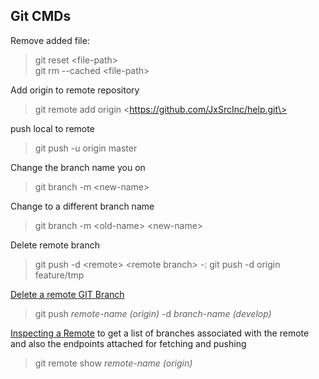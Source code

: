 
## Git CMDs
Remove added file:
>git reset \<file-path\>  
>git rm --cached \<file-path\>

Add origin to remote repository
>git remote add origin \<https://github.com/JxSrcInc/help.git\>

push local to remote
>git push -u origin master


Change the branch name you on
>git branch -m \<new-name\>

Change to a different branch name
>git branch -m \<old-name\> \<new-name\>

Delete remote branch
>git push -d \<remote\> \<remote branch\> -: git push -d origin feature/tmp

[Delete a remote GIT Branch](https://koukia.ca/delete-a-local-and-a-remote-git-branch-61df0b10d323)
>git push _remote-name (origin)_ -d _branch-name (develop)_

[Inspecting a Remote](https://www.atlassian.com/git/tutorials/syncing) to get a list of branches associated with the remote and also the endpoints attached for fetching and pushing
>git remote show _remote-name (origin)_
